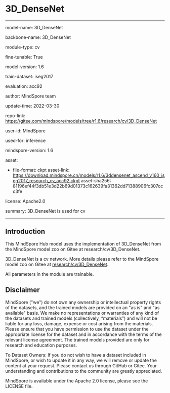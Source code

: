 # 3D_DenseNet

---

model-name: 3D_DenseNet

backbone-name: 3D_DenseNet

module-type: cv

fine-tunable: True

model-version: 1.6

train-dataset: iseg2017

evaluation: acc92

author: MindSpore team

update-time: 2022-03-30

repo-link: <https://gitee.com/mindspore/models/tree/r1.6/research/cv/3D_DenseNet>

user-id: MindSpore

used-for: inference

mindspore-version: 1.6

asset:

-
    file-format: ckpt
    asset-link: <https://download.mindspore.cn/models/r1.6/3ddensenet_ascend_v160_iseg2017_research_cv_acc92.ckpt>
    asset-sha256: 81196ef44f3db51e3d22b69d01373c162639fa31362dd71388906fc307ccc3fe

license: Apache2.0

summary: 3D_DenseNet is used for cv

---

## Introduction

This MindSpore Hub model uses the implementation of 3D_DenseNet from the MindSpore model zoo on Gitee at research/cv/3D_DenseNet.

3D_DenseNet is a cv network. More details please refer to the MindSpore model zoo on Gitee at [research/cv/3D_DenseNet](https://gitee.com/mindspore/models/blob/r1.6/research/cv/3D_DenseNet/README.md).

All parameters in the module are trainable.

## Disclaimer

MindSpore ("we") do not own any ownership or intellectual property rights of the datasets, and the trained models are provided on an "as is" and "as available" basis. We make no representations or warranties of any kind of the datasets and trained models (collectively, “materials”) and will not be liable for any loss, damage, expense or cost arising from the materials. Please ensure that you have permission to use the dataset under the appropriate license for the dataset and in accordance with the terms of the relevant license agreement. The trained models provided are only for research and education purposes.

To Dataset Owners: If you do not wish to have a dataset included in MindSpore, or wish to update it in any way, we will remove or update the content at your request. Please contact us through GitHub or Gitee. Your understanding and contributions to the community are greatly appreciated.

MindSpore is available under the Apache 2.0 license, please see the LICENSE file.
